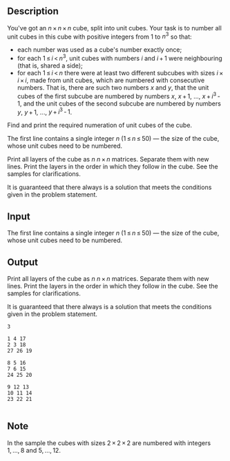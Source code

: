 ## Description

<div><p>You've got an <span class="tex-span"><i>n</i> × <i>n</i> × <i>n</i></span> cube, split into unit cubes. Your task is to number all unit cubes in this cube with positive integers from <span class="tex-span">1</span> to <span class="tex-span"><i>n</i><sup class="upper-index">3</sup></span> so that: </p><ul> <li> each number was used as a cube's number exactly once; </li><li> for each <span class="tex-span">1 ≤ <i>i</i> &lt; <i>n</i><sup class="upper-index">3</sup></span>, unit cubes with numbers <span class="tex-span"><i>i</i></span> and <span class="tex-span"><i>i</i> + 1</span> were neighbouring (that is, shared a side); </li><li> for each <span class="tex-span">1 ≤ <i>i</i> &lt; <i>n</i></span> there were at least two different subcubes with sizes <span class="tex-span"><i>i</i> × <i>i</i> × <i>i</i></span>, made from unit cubes, which are numbered with consecutive numbers. That is, there are such two numbers <span class="tex-span"><i>x</i></span> and <span class="tex-span"><i>y</i></span>, that the unit cubes of the first subcube are numbered by numbers <span class="tex-span"><i>x</i></span>, <span class="tex-span"><i>x</i> + 1</span>, <span class="tex-span">...</span>, <span class="tex-span"><i>x</i> + <i>i</i><sup class="upper-index">3</sup> - 1</span>, and the unit cubes of the second subcube are numbered by numbers <span class="tex-span"><i>y</i></span>, <span class="tex-span"><i>y</i> + 1</span>, <span class="tex-span">...</span>, <span class="tex-span"><i>y</i> + <i>i</i><sup class="upper-index">3</sup> - 1</span>. </li></ul><p>Find and print the required numeration of unit cubes of the cube.</p></div><div class="input-specification"><p>The first line contains a single integer <span class="tex-span"><i>n</i></span> (<span class="tex-span">1 ≤ <i>n</i> ≤ 50</span>) — the size of the cube, whose unit cubes need to be numbered.</p></div><div class="output-specification"><p>Print all layers of the cube as <span class="tex-span"><i>n</i></span> <span class="tex-span"><i>n</i> × <i>n</i></span> matrices. Separate them with new lines. Print the layers in the order in which they follow in the cube. See the samples for clarifications. </p><p>It is guaranteed that there always is a solution that meets the conditions given in the problem statement.</p></div>

## Input

<p>The first line contains a single integer <span class="tex-span"><i>n</i></span> (<span class="tex-span">1 ≤ <i>n</i> ≤ 50</span>) — the size of the cube, whose unit cubes need to be numbered.</p>

## Output

<p>Print all layers of the cube as <span class="tex-span"><i>n</i></span> <span class="tex-span"><i>n</i> × <i>n</i></span> matrices. Separate them with new lines. Print the layers in the order in which they follow in the cube. See the samples for clarifications. </p><p>It is guaranteed that there always is a solution that meets the conditions given in the problem statement.</p>





```input1
3

```




```output1
1 4 17 
2 3 18 
27 26 19 

8 5 16 
7 6 15 
24 25 20 

9 12 13 
10 11 14 
23 22 21 


```



## Note

<p>In the sample the cubes with sizes <span class="tex-span">2 × 2 × 2</span> are numbered with integers <span class="tex-span">1, ..., 8</span> and <span class="tex-span">5, ..., 12</span>.</p>
